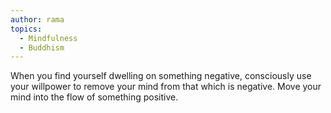 ```yaml
---
author: rama
topics:
  - Mindfulness
  - Buddhism
---
```


When you find yourself dwelling on something negative, consciously use your willpower to remove your mind from that which is negative. Move your mind into the flow of something positive.

